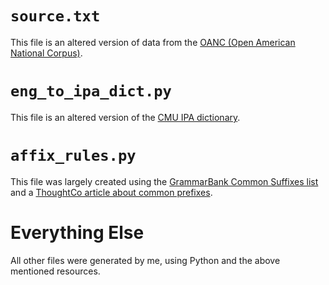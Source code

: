 # `source.txt`
This file is an altered version of data from the [OANC (Open American National Corpus)](https://www.anc.org/data/oanc/).

# `eng_to_ipa_dict.py`
This file is an altered version of the [CMU IPA dictionary](http://people.umass.edu/nconstan/CMU-IPA/).

# `affix_rules.py`
This file was largely created using the [GrammarBank Common Suffixes list](https://www.grammarbank.com/common-suffixes.html) and a [ThoughtCo article about common prefixes](https://www.thoughtco.com/common-prefixes-in-english-1692724).

# Everything Else
All other files were generated by me, using Python and the above mentioned resources.
